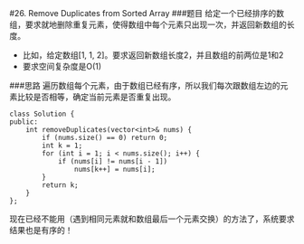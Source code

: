 #26. Remove Duplicates from Sorted Array
###题目
给定一个已经排序的数组，要求就地删除重复元素，使得数组中每个元素只出现一次，并返回新数组的长度。
 - 比如，给定数组[1, 1, 2]。要求返回新数组长度2，并且数组的前两位是1和2
 - 要求空间复杂度是O(1)
 
###思路
遍历数组每个元素，由于数组已经有序，所以我们每次跟数组左边的元素比较是否相等，确定当前元素是否重复出现。
```
class Solution {
public:
    int removeDuplicates(vector<int>& nums) {
        if (nums.size() == 0) return 0;
        int k = 1;
        for (int i = 1; i < nums.size(); i++) {
            if (nums[i] != nums[i - 1])
                nums[k++] = nums[i];
        }
        return k;
    }
};
```

现在已经不能用（遇到相同元素就和数组最后一个元素交换）的方法了，系统要求结果也是有序的！
